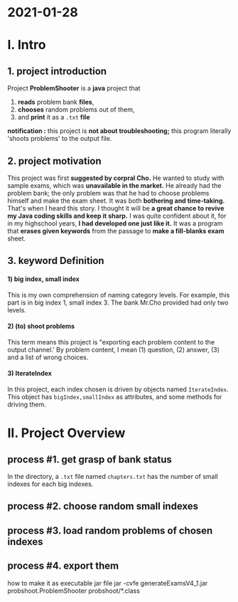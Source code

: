 # 2021-01-28

# I. Intro
## 1. project introduction
Project **ProblemShooter** is a **java** project that 
1) **reads** problem bank **files**,
2) **chooses** random problems out of them,
3) and **print** it as a <code>.txt</code> **file**

**notification :** this project is **not about troubleshooting;** this program literally 'shoots problems' to the output file.

## 2. project motivation
This project was first **suggested by corpral Cho.** He wanted to study with sample exams, which was **unavailable in the market.** He already had the problem bank; the only problem was that he had to choose problems himself and make the exam sheet. It was both **bothering and time-taking.**
That's when I heard this story. I thought it will be **a great chance to revive my Java coding skills and keep it sharp.** 
I was quite confident about it, for in my highschool years, **I had developed one just like it.** It was a program that **erases given keywords** from the passage to **make a fill-blanks exam** sheet.

## 3. keyword Definition
#### 1) big index, small index
This is my own comprehension of naming category levels. For example, this part is in big index 1, small index 3. The bank Mr.Cho provided had only two levels.
#### 2) (to) shoot problems
This term means this project is "exporting each problem content to the output channel.' By problem content, I mean (1) question, (2) answer, (3) and a list of wrong choices.

#### 3) IterateIndex
In this project, each index chosen is driven by objects named <code>IterateIndex</code>. This object has <code>bigIndex,smallIndex</code> as attributes, and some methods for driving them. 

# II. Project Overview

## process #1. get grasp of bank status
In the directory, a <code>.txt</code> file named <code>chapters.txt</code> has the number of small indexes for each big indexes.
## process #2. choose random small indexes
## process #3. load random problems of chosen indexes
## process #4. export them

how to make it as executable jar file
 jar -cvfe generateExamsV4_1.jar probshoot.ProblemShooter probshoot/*.class